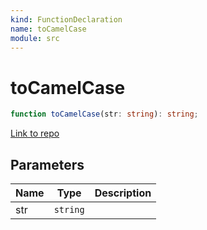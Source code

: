 ```yaml
---
kind: FunctionDeclaration
name: toCamelCase
module: src
---
```


# toCamelCase

```ts
function toCamelCase(str: string): string;
```

[Link to repo](https://github.com/ngneat/transloco/blob/master/projects/ngneat/transloco/src/lib/helpers.ts#L79-L83)

## Parameters

| Name | Type     | Description |
| ---- | -------- | ----------- |
| str  | `string` |             |
